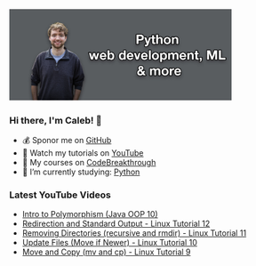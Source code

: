 <img src="github-cover-photo-my-face.jpg" width="400px" />

### Hi there, I'm Caleb! 🍛

- 💰 Sponor me on [GitHub](https://github.com/sponsors/CalebCurry)
- 🎥 Watch my tutorials on [YouTube](https://www.youtube.com/calebthevideomaker2)
- 📗 My courses on [CodeBreakthrough](https://www.codebreakthrough.com)
- 🤔 I’m currently studying: [Python](https://www.youtube.com/watch?v=s3IvdkCq2_c&t=4254s)

### Latest YouTube Videos
<!-- YOUTUBE:START -->
- [Intro to Polymorphism (Java OOP 10)](https://www.youtube.com/watch?v=noqfKioYOnA)
- [Redirection and Standard Output - Linux Tutorial 12](https://www.youtube.com/watch?v=-xoymZMe4XM)
- [Removing Directories (recursive and rmdir) - Linux Tutorial 11](https://www.youtube.com/watch?v=cS07J9vF14Y)
- [Update Files (Move if Newer) - Linux Tutorial 10](https://www.youtube.com/watch?v=tmq55SL6gIg)
- [Move and Copy (mv and cp) - Linux Tutorial 9](https://www.youtube.com/watch?v=eyV0gLFuCDQ)
<!-- YOUTUBE:END -->
